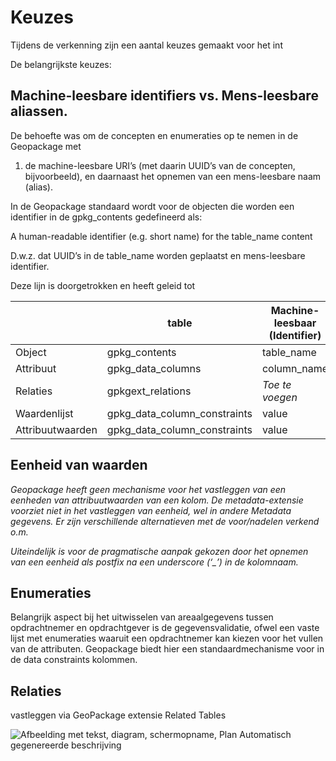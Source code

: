 # Keuzes

Tijdens de verkenning zijn een aantal keuzes gemaakt voor het int

De belangrijkste keuzes:

## Machine-leesbare identifiers vs. Mens-leesbare aliassen.

De behoefte was om de concepten en enumeraties op te nemen in de Geopackage met

1.  de machine-leesbare URI’s (met daarin UUID’s van de concepten,
    bijvoorbeeld), en daarnaast het opnemen van een mens-leesbare naam (alias).

In de Geopackage standaard wordt voor de objecten die worden een identifier in
de gpkg_contents gedefineerd als:

A human-readable identifier (e.g. short name) for the table_name content

D.w.z. dat UUID’s in de table_name worden geplaatst en mens-leesbare identifier.

Deze lijn is doorgetrokken en heeft geleid tot

|                  | table                        | Machine-leesbaar (Identifier) | Mens-leesbaar (name alias) |
|------------------|------------------------------|-------------------------------|----------------------------|
| Object           | gpkg_contents                | table_name                    | identifier                 |
| Attribuut        | gpkg_data_columns            | column_name                   | name                       |
| Relaties         | gpkgext_relations            | *Toe te voegen*               | relation_name              |
| Waardenlijst     | gpkg_data_column_constraints | value                         | description                |
| Attribuutwaarden | gpkg_data_column_constraints | value                         | description                |

## Eenheid van waarden

*Geopackage heeft geen mechanisme voor het vastleggen van een eenheden van
attribuutwaarden van een kolom. De metadata-extensie voorziet niet in het
vastleggen van eenheid, wel in andere Metadata gegevens. Er zijn verschillende
alternatieven met de voor/nadelen verkend o.m.*

*Uiteindelijk is voor de pragmatische aanpak gekozen door het opnemen van een
eenheid als postfix na een underscore (‘_’) in de kolomnaam.*

## Enumeraties

Belangrijk aspect bij het uitwisselen van areaalgegevens tussen opdrachtnemer en
opdrachtgever is de gegevensvalidatie, ofwel een vaste lijst met enumeraties
waaruit een opdrachtnemer kan kiezen voor het vullen van de attributen.
Geopackage biedt hier een standaardmechanisme voor in de data constraints
kolommen.

## Relaties

vastleggen via GeoPackage extensie Related Tables

![Afbeelding met tekst, diagram, schermopname, Plan Automatisch gegenereerde
beschrijving](media/e3d9c3e282fe77e71a0fa8cd0f64fe7c.png)
